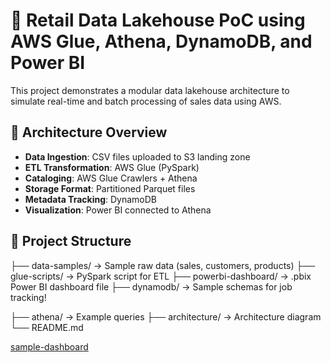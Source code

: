 # 🏬 Retail Data Lakehouse PoC using AWS Glue, Athena, DynamoDB, and Power BI

This project demonstrates a modular data lakehouse architecture to simulate real-time and batch processing of sales data using AWS.

## 📌 Architecture Overview

- **Data Ingestion**: CSV files uploaded to S3 landing zone
- **ETL Transformation**: AWS Glue (PySpark)
- **Cataloging**: AWS Glue Crawlers + Athena
- **Storage Format**: Partitioned Parquet files
- **Metadata Tracking**: DynamoDB
- **Visualization**: Power BI connected to Athena

## 📂 Project Structure

├── data-samples/ → Sample raw data (sales, customers, products)
├── glue-scripts/ → PySpark script for ETL
├── powerbi-dashboard/ → .pbix Power BI dashboard file
├── dynamodb/ → Sample schemas for job tracking!

├── athena/ → Example queries
├── architecture/ → Architecture diagram
└── README.md

[sample-dashboard](https://github.com/AkshatNeema/Retail-Sales-Analytics-Lakehouse/blob/main/powerbi-dashboard/sample-dashboard.jpeg)

